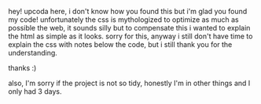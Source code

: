 hey! upcoda here, i don't know how you found this but i'm glad you found my code! unfortunately the css is mythologized to optimize as much as possible the web, it sounds silly but to compensate this i wanted to explain the html as simple as it looks. sorry for this, anyway i still don't have time to explain the css with notes below the code, but i still thank you for the understanding.

thanks :)

also, I'm sorry if the project is not so tidy, honestly I'm in other things and I only had 3 days.
